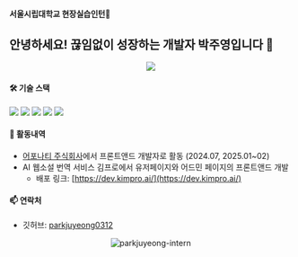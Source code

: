 #### 서울시립대학교 현장실습인턴🚀

## 안녕하세요! 끊임없이 성장하는 개발자 박주영입니다 👋

<div align="center">
  <img src="https://github-readme-stats.vercel.app/api?username=parkjuyeong-intern&show_icons=true&theme=radical" />
</div>

#### 🛠 기술 스택

<div>
  <img src="https://img.shields.io/badge/JavaScript-F7DF1E?style=flat-square&logo=JavaScript&logoColor=black"/>
  <img src="https://img.shields.io/badge/React-61DAFB?style=flat-square&logo=React&logoColor=black"/>
  <img src="https://img.shields.io/badge/Next.js-000000?style=flat-square&logo=Next.js&logoColor=white"/>
  <img src="https://img.shields.io/badge/TypeScript-3178C6?style=flat-square&logo=TypeScript&logoColor=white"/>
  <img src="https://img.shields.io/badge/Git-F05032?style=flat-square&logo=Git&logoColor=white"/>
</div>

#### 🔭 활동내역

- [어포나티 주식회사](https://uponati.com/)에서 프론트앤드 개발자로 활동 (2024.07, 2025.01~02)
- AI 웹소설 번역 서비스 김프로에서 유저페이지와 어드민 페이지의 프론트앤드 개발
  - 배포 링크: [https://dev.kimpro.ai/](https://dev.kimpro.ai/)

#### 📫 연락처

- 깃허브: [parkjuyeong0312](https://github.com/parkjuyeong0312)

<div align="center">
  <img src="https://github-readme-streak-stats.herokuapp.com/?user=parkjuyeong-intern&" alt="parkjuyeong-intern" />
</div>
